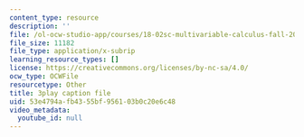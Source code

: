 ```yaml
---
content_type: resource
description: ''
file: /ol-ocw-studio-app/courses/18-02sc-multivariable-calculus-fall-2010/53e4794afb4355bf956103b0c20e6c48_j9GZjr05Heg.vtt
file_size: 11182
file_type: application/x-subrip
learning_resource_types: []
license: https://creativecommons.org/licenses/by-nc-sa/4.0/
ocw_type: OCWFile
resourcetype: Other
title: 3play caption file
uid: 53e4794a-fb43-55bf-9561-03b0c20e6c48
video_metadata:
  youtube_id: null
---
```

